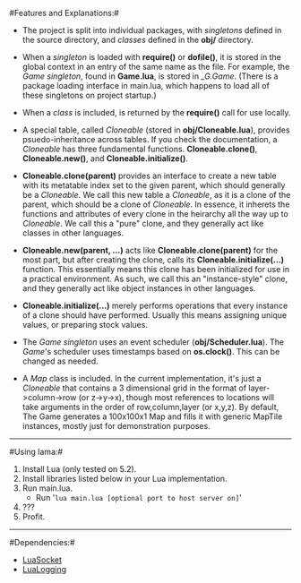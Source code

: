 #Features and Explanations:#
 * The project is split into individual packages, with *singletons* defined in the source directory, and *classes* defined in the **obj/** directory.

 * When a *singleton* is loaded with **require()** or **dofile()**, it is stored in the global context in an entry of the same name as the file. For example, the *Game singleton*, found in **Game.lua**, is stored in *_G.Game*. (There is a package loading interface in main.lua, which happens to load all of these singletons on project startup.)

 * When a *class* is included, is returned by the **require()** call for use locally.

 * A special table, called *Cloneable* (stored in **obj/Cloneable.lua**), provides psuedo-inheritance across tables. If you check the documentation, a *Cloneable* has three fundamental functions. **Cloneable.clone()**, **Cloneable.new()**, and **Cloneable.initialize()**.

 * **Cloneable.clone(parent)** provides an interface to create a new table with its metatable index set to the given parent, which should generally be a *Cloneable*. We call this new table a *Cloneable*, as it is a clone of the parent, which should be a clone of *Cloneable*. In essence, it inherets the functions and attributes of every clone in the heirarchy all the way up to *Cloneable*. We call this a "pure" clone, and they generally act like classes in other languages.

 * **Cloneable.new(parent, ...)** acts like **Cloneable.clone(parent)** for the most part, but after creating the clone, calls its **Cloneable.initialize(...)** function. This essentially means this clone has been initialized for use in a practical environment. As such, we call this an "instance-style" clone, and they generally act like object instances in other languages.

 * **Cloneable.initialize(...)** merely performs operations that every instance of a clone should have performed. Usually this means assigning unique values, or preparing stock values.

 * The *Game singleton* uses an event scheduler (**obj/Scheduler.lua**). The *Game*'s scheduler uses timestamps based on **os.clock()**. This can be changed as needed.

 * A *Map* class is included. In the current implementation, it's just a *Cloneable* that contains a 3 dimensional grid in the format of layer->column->row (or z->y->x), though most references to locations will take arguments in the order of row,column,layer (or x,y,z). By default, The Game generates a 100x100x1 Map and fills it with generic MapTile instances, mostly just for demonstration purposes.

---

#Using lama:#
 1. Install Lua (only tested on 5.2).
 2. Install libraries listed below in your Lua implementation.
 3. Run main.lua.
    * Run '`lua main.lua [optional port to host server on]`'
 4. ???
 5. Profit.

---

#Dependencies:#
 * [LuaSocket](http://w3.impa.br/~diego/software/luasocket/)
 * [LuaLogging](http://www.keplerproject.org/lualogging/)
